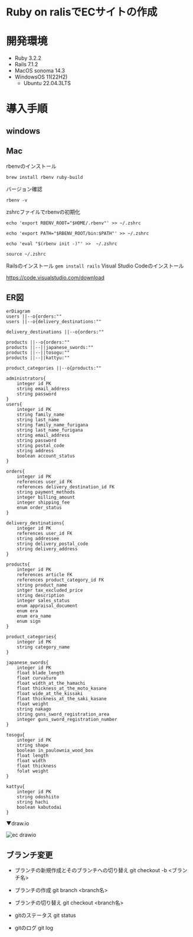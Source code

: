 # Ruby on ralisでECサイトの作成
# 開発環境
- Ruby 3.2.2
- Rails 7.1.2
- MacOS sonoma 14.3
- WindowsOS 11(22H2)
    - Ubuntu 22.04.3LTS

# 導入手順
## windows
## Mac
rbenvのインストール

`brew install rbenv ruby-build`

バージョン確認

`rbenv -v`

zshrcファイルでrbenvの初期化

`echo 'export RBENV_ROOT="$HOME/.rbenv"' >> ~/.zshrc`

`echo 'export PATH="$RBENV_ROOT/bin:$PATH"' >> ~/.zshrc`

`echo 'eval "$(rbenv init -)"' >>  ~/.zshrc`

`source ~/.zshrc`

Railsのインストール
`gem install rails`
Visual Studio Codeのインストール

https://code.visualstudio.com/download

## ER図
```mermaid
erDiagram
users ||--o{orders:""
users ||--o{delivery_destinations:""

delivery_destinations ||--o{orders:""

products ||--o{orders:""
products ||--||japanese_swords:""
products ||--||tosogu:""
products ||--||kattyu:""

product_categories ||--o{products:""

administrators{
    integer id PK
    string email_address
    string password
}
users{
    integer id PK
    string family_name 
    string last_name
    string family_name_furigana
    string last_name_furigana
    string email_address
    string password
    string postal_code
    string address
    boolean account_status
}

orders{
    integer id PK
    references user_id FK
    references delivery_destination_id FK
    string payment_methods
    integer billing_amount
    integer shipping_fee
    enum order_status
}

delivery_destinations{
    integer id PK
    references user_id FK
    string addressee
    string delivery_postal_code
    string delivery_address
}

products{
    integer id PK
    references article FK
    references product_category_id FK
    string product_name
    intger tax_excluded_price
    string description
    integer sales_status
    enum appraisal_document
    enum era
    enum era_name
    enum sign
}

product_categories{
    integer id PK
    string category_name
}

japanese_swords{
    integer id PK
    float blade_length
    float curvature
    float width_at_the_hamachi
    float thickness_at_the_moto_kasane
    float wide_at_the_kissaki
    float thickness_at_the_saki_kasane
    float weight
    string nakago
    string guns_sword_registration_area
    integer guns_sword_registration_number
}

tosogu{
    integer id PK
    string shape
    boolean in_paulownia_wood_box
    float length
    float width
    float thickness
    folat weight
}

kattyu{
    integer id PK
    string odoshiito
    string hachi
    boolean kabutodai
}
```

▼draw.io

![ec drawio](https://github.com/daichi-kusawake/touken-ec/assets/77773862/fa1d7416-5923-4fbf-b5d1-7b0c9616c6a6)

## ブランチ変更

* ブランチの新規作成とそのブランチへの切り替え
git checkout -b <ブランチ名>

* ブランチの作成
git branch <branch名>

* ブランチの切り替え
git checkout <branch名>

* gitのステータス
git status

* gitのログ
git log

